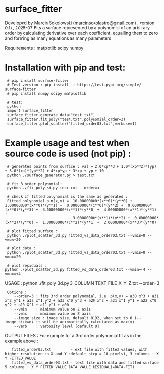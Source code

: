 # surface_fitter
Developed by Marcin Sokolowski (marcinsokolastro@gmail.com) , version 0.1x, 2025-07
Fits a surface represented by a polynomial of an arbitrary order by calculating derivative over each coefficient, equalling them to zero and forming as many equations as many parameters
  
  Requirements :
     matplotlib
     scipy
     numpy


# Installation with pip and test:
     # pip install surface-fitter
     # Test version : pip install -i https://test.pypi.org/simple/ surface-fitter
     # pip install numpy scipy matplotlib
     
     # test:
     python
     import surface_fitter
     surface_fitter.generate_data("test.txt")
     surface_fitter.fit_poly("test.txt",polynomial_order=3)
     surface_fitter.plot_scatter("fitted_order03.txt",verbose=1)   

# Example usage and test when source code is used (not pip) :

     # generates points from surface : val = 2.0*xp**3 + 1.0*(xp**2)*(yp) + 3.0*(xp)*(yp**2) + 4*xp*yp + 3*xp + yp + 10 
     python ./surface_generator.py > test.txt
 
     # fit 3 order polynomial:
     python ./fit_poly_3d.py test.txt --order=3 
 
     # check if fitted polynomial is the same as generated :
     Fitted polynomial p_n(x,y) =  10.00000000*(x**0)*(y**0) +  1.00000000*(x**0)*(y**1) +  0.00000000*(x**0)*(y**2) +  0.00000000*(x**0)*(y**3) +  3.00000000*(x**1)*(y**0) +  4.00000000*(x**1)*(y**1) +  
                                   3.00000000*(x**1)*(y**2) +  0.00000000*(x**2)*(y**0) +  1.00000000*(x**2)*(y**1) +  2.00000000*(x**3)*(y**0)
    
     # plot fitted surface :
     python ./plot_scatter_3d.py fitted_vs_data_order03.txt --vmin=0 --vmax=20
  
     # plot data :
     python ./plot_scatter_3d.py fitted_vs_data_order03.txt --vmin=0 --vmax=20

     # plot residuals :
    python ./plot_scatter_3d.py fitted_vs_data_order03.txt --vmin=-4 --vmax=+4
     
  USAGE :
     python ./fit_poly_3d.py 3_COLUMN_TEXT_FILE_X_Y_Z.txt --order=3

     Options : 
        --order=3 : fits 3rd order polynomial, i.e. p(x,y) = a30 x^3 + a31 x^2 y^1 + a32 x^1 y^2 + a33 x^0 y^3 + a20 x^2 + a21 x^1 y^1 + a22 x^0 y^2 + a10 X^1 + a11 y^1 + a00
        --vmin    : minimum value on Z axis
        --vmax    : maximum value on Z axis
        --image_size : image size, default 8192, when set to 0 (--image_size=0) it will be automatically calculated as max(x)
        --verb    : verbosity level [default 0]
           
  OUTPUT FILES :
     For example for a 3rd order polynomial fit as in the example above :

       fitted_order03.txt         - ext file with fitted values, with higher resolution in X and Y (default step = 10 pixels), 3 columns : X Y FITTED_VALUE
       fitted_vs_data_order03.txt - text file with data and fitted surface 5 columns : X Y FITTED_VALUE DATA_VALUE RESIDUAL(=DATA-FIT)



